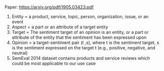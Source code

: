 Paper: https://arxiv.org/pdf/1905.03423.pdf
1) Entity = a product, service, topic, person, organization, issue, or an event
2) Aspect = a part or an attribute of a target entity
3) Target = The sentiment target of an opinion is an entity, or a part or attribute of the entity that the sentiment has been expressed upon
4) Opinion =  a target-sentiment pair (t ,s), where t is the sentiment target, s is the sentiment expressed on the target t (e.g., positive, negative, and neutral)
5) SemEval 2014 dataset contains products and service reviews which could be most applicable to our use case